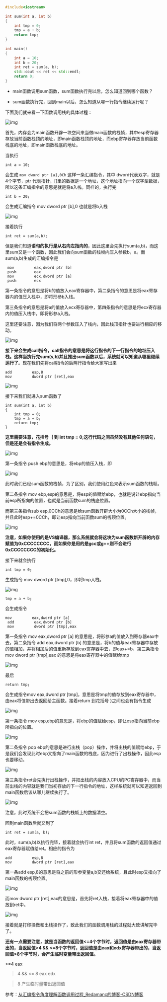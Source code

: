 ```cpp
#include<iostream>
 
int sum(int a, int b)
{
	int tmp = 0;
	tmp = a + b;
	return tmp;
}
 
int main()
{
	int a = 10;
	int b = 20;
	int ret = sum(a, b);
	std::cout << ret << std::endl;
	return 0;
}
```

* main函数调用sum函数，sum函数执行完以后，怎么知道回到哪个函数？

* sum函数执行完，回到main以后，怎么知道从哪一行指令继续运行呢？

下面我们就来看一下函数调用栈的具体过程：

![img](https://img-blog.csdnimg.cn/20200310202640774.png?x-oss-process=image/watermark,type_ZmFuZ3poZW5naGVpdGk,shadow_10,text_aHR0cHM6Ly9ibG9nLmNzZG4ubmV0L1RoaW5QaWthY2h1,size_16,color_FFFFFF,t_70)

首先，内存会为main函数开辟一块空间来当做main函数的栈帧，其中esp寄存器存放当前函数栈顶的地址，即main函数栈顶的地址，而ebp寄存器存放当前函数栈底的地址，即main函数栈底的地址。

当执行

```
int a = 10;
```

会生成 `mov dword ptr [a],0Ch`  这样一条汇编指令，其中 dword代表双字，就是4个字节，ptr 代表指针，[]里的数据是一个地址，这个地址指向一个双字型数据，所以这条汇编指令的意思是就是将a入栈。同样的，执行完

```
int b = 20;
```

会生成汇编指令 mov dword ptr [b],0  也就是将b入栈

![img](https://img-blog.csdnimg.cn/2020031020393817.png?x-oss-process=image/watermark,type_ZmFuZ3poZW5naGVpdGk,shadow_10,text_aHR0cHM6Ly9ibG9nLmNzZG4ubmV0L1RoaW5QaWthY2h1,size_16,color_FFFFFF,t_70)

接着执行

```
int ret = sum(a,b);
```

但是我们知道**语句的执行是从右向左指向的**，因此这里会先执行sum(a,b)，而这里sum又是一个函数，因此我们会向sum函数的栈帧内压入参数b，a。而sum(a,b)生成的汇编指令是

 

```
 mov         eax,dword ptr [b]  
 push        eax  
 mov         ecx,dword ptr [a]  
 push        ecx 
```

第一条指令的意思是将b的值放入eax寄存器中，第二条指令的意思是将eax寄存器内的值压入栈中，即将形参b入栈。

第三条指令的意思是将a的值放入ecx寄存器中，第四条指令的意思是将ecx寄存器内的值压入栈中，即将形参a入栈。

这里还要注意，因为我们将两个参数压入了栈内，因此栈顶指针也要进行相应的移动。

![img](https://img-blog.csdnimg.cn/2020031021011664.png?x-oss-process=image/watermark,type_ZmFuZ3poZW5naGVpdGk,shadow_10,text_aHR0cHM6Ly9ibG9nLmNzZG4ubmV0L1RoaW5QaWthY2h1,size_16,color_FFFFFF,t_70)

**接下来会生成call指令，call指令的意思是将这行指令的下一行指令的地址压入栈。这样当执行完sum(s,b)并且推出sum函数以后，系统就可以知道从哪里继续运行了**。现在我们先将call指令的后两行指令给大家写出来

  

```
add         esp,8  
mov         dword ptr [ret],eax 
```

![img](https://img-blog.csdnimg.cn/20200310210922877.png?x-oss-process=image/watermark,type_ZmFuZ3poZW5naGVpdGk,shadow_10,text_aHR0cHM6Ly9ibG9nLmNzZG4ubmV0L1RoaW5QaWthY2h1,size_16,color_FFFFFF,t_70)

接下来我们就进入sum函数了

```
int sum(int a, int b)
{
	int tmp = 0;
	tmp = a + b;
	return tmp;
}
```

**这里需要注意，花括号｛ 到 int tmp = 0;这行代码之间虽然没有其他任何语句，但是还是会有指令生成。**

![img](https://img-blog.csdnimg.cn/20200310212538361.png?x-oss-process=image/watermark,type_ZmFuZ3poZW5naGVpdGk,shadow_10,text_aHR0cHM6Ly9ibG9nLmNzZG4ubmV0L1RoaW5QaWthY2h1,size_16,color_FFFFFF,t_70)

第一条指令 push ebp的意思是，将ebp的值压入栈，即

![img](https://img-blog.csdnimg.cn/2020031021321235.png?x-oss-process=image/watermark,type_ZmFuZ3poZW5naGVpdGk,shadow_10,text_aHR0cHM6Ly9ibG9nLmNzZG4ubmV0L1RoaW5QaWthY2h1,size_16,color_FFFFFF,t_70)

此时我们已经sum函数的栈帧，为了区别，我们使用红色来表示sum函数的栈帧。

第二条指令 mov ebp,esp的意思是，将esp的值赋给ebp，也就是说让ebp指向当前esp所指向的位置，也就是当前函数sum的栈底位置。

而第三条指令sub esp,0CCh的意思是给sum函数开辟大小为0CCh大小的栈帧，并且此时esp+=0CCh，即让esp指向当前函数sum的栈顶位置。

![img](https://img-blog.csdnimg.cn/2020031021371445.png?x-oss-process=image/watermark,type_ZmFuZ3poZW5naGVpdGk,shadow_10,text_aHR0cHM6Ly9ibG9nLmNzZG4ubmV0L1RoaW5QaWthY2h1,size_16,color_FFFFFF,t_70)

**注意，如果你使用的是VS编译器，那么系统就会将这块为sum函数新开辟的内存赋值为0xCCCCCCCC，而如果你是用的是gcc或g++则不会进行0xCCCCCCCC的初始化。**

 接下来就会执行

```
int tmp = 0;
```

生成指令 mov  dword ptr [tmp],0，即将tmp入栈。

![img](https://img-blog.csdnimg.cn/20200311111432294.png?x-oss-process=image/watermark,type_ZmFuZ3poZW5naGVpdGk,shadow_10,text_aHR0cHM6Ly9ibG9nLmNzZG4ubmV0L1RoaW5QaWthY2h1,size_16,color_FFFFFF,t_70)

```
tmp = a + b;
```

会生成指令

 

```
mov         eax,dword ptr [a]  
 add         eax,dword ptr [b]  
 mov         dword ptr [tmp],eax 
```

第一条指令  mov         eax,dword ptr [a]  的意思是，将形参a的值放入到寄存器eax中去，第二条指令 add         eax,dword ptr [b]  的意思是，将b的值与eax寄存器中存放的值相加，并将相加后的值重新存放到eax寄存器中去，即eax+=b，第三条指令 mov         dword ptr [tmp],eax 的意思是将eax寄存器中的值赋给tmp

![img](https://img-blog.csdnimg.cn/20200310215133755.png?x-oss-process=image/watermark,type_ZmFuZ3poZW5naGVpdGk,shadow_10,text_aHR0cHM6Ly9ibG9nLmNzZG4ubmV0L1RoaW5QaWthY2h1,size_16,color_FFFFFF,t_70)

最后

```
return tmp;
```

会生成指令mov         eax,dword ptr [tmp]，意思是将tmp的值存放到eax寄存器中，由eax将值带出去返回给主函数。接着return 到花括号 }之间也会有指令生成

![img](https://img-blog.csdnimg.cn/20200310220537899.png?x-oss-process=image/watermark,type_ZmFuZ3poZW5naGVpdGk,shadow_10,text_aHR0cHM6Ly9ibG9nLmNzZG4ubmV0L1RoaW5QaWthY2h1,size_16,color_FFFFFF,t_70)

第一条指令 mov esp,ebp的意思是，将ebp的值赋给esp，即让esp指向当前ebp所指向的位置。

![img](https://img-blog.csdnimg.cn/20200310220800845.png?x-oss-process=image/watermark,type_ZmFuZ3poZW5naGVpdGk,shadow_10,text_aHR0cHM6Ly9ibG9nLmNzZG4ubmV0L1RoaW5QaWthY2h1,size_16,color_FFFFFF,t_70)

第二条指令 pop ebp的意思是进行出栈（pop）操作，并将出栈的值赋给ebp，于是我们会发现此时ebp又指向了main函数的栈底，因为进行了出栈操作，因此esp也要移动。

![img](https://img-blog.csdnimg.cn/20200310221512205.png?x-oss-process=image/watermark,type_ZmFuZ3poZW5naGVpdGk,shadow_10,text_aHR0cHM6Ly9ibG9nLmNzZG4ubmV0L1RoaW5QaWthY2h1,size_16,color_FFFFFF,t_70)

第三条指令ret会先执行出栈操作，并把出栈的内容放入CPU的PC寄存器中，而当前出栈的内容就是我们当初存放的下一行指令的地址，这样系统就可以知道返回到main函数后该从哪儿继续执行了。

![img](https://img-blog.csdnimg.cn/20200310221602708.png?x-oss-process=image/watermark,type_ZmFuZ3poZW5naGVpdGk,shadow_10,text_aHR0cHM6Ly9ibG9nLmNzZG4ubmV0L1RoaW5QaWthY2h1,size_16,color_FFFFFF,t_70)

注意，此时系统不会把sum函数的栈帧上的数据清空。

回到main函数后就又到了

```
int ret = sum(a, b);
```

此时，sum(a,b)以执行完毕，接着就会执行int ret，并且将sum函数的返回值通过eax寄存器赋值给ret。相应的指令为

```
add         esp,8  
mov         dword ptr [ret],eax
```

第一条add esp,8的意思是将之前的形参变量a,b交还给系统，且此时esp又指向了main函数的栈顶位置。

![img](https://img-blog.csdnimg.cn/20200310222311369.png?x-oss-process=image/watermark,type_ZmFuZ3poZW5naGVpdGk,shadow_10,text_aHR0cHM6Ly9ibG9nLmNzZG4ubmV0L1RoaW5QaWthY2h1,size_16,color_FFFFFF,t_70)

而mov dword ptr [ret],eax的意思是，首先将ret入栈，接着将eax寄存器中的值放到ret中。

![img](https://img-blog.csdnimg.cn/20200310222525658.png?x-oss-process=image/watermark,type_ZmFuZ3poZW5naGVpdGk,shadow_10,text_aHR0cHM6Ly9ibG9nLmNzZG4ubmV0L1RoaW5QaWthY2h1,size_16,color_FFFFFF,t_70)

接着就是打印操做和出栈操作了，致此我们的函数调用栈的过程就大致讲解完毕了。

**还有一点需要注意，就是当函数的返回值<=4个字节时，返回值是由eax寄存器带出的，当返回值>4  &&   <=8个字节时，返回值是由eax和edx寄存器带出的，当返回值>8个字节时，会产生临时变量带出返回值。**

<=4  eax

>4  &&  <= 8   eax  edx

>8    产生临时量带出返回值





参考：[从汇编指令角度理解函数调用过程_Redamanc的博客-CSDN博客](https://blog.csdn.net/m0_46308273/article/details/115826807)